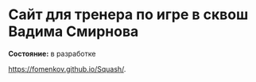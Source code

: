 <h1>Сайт для тренера по игре в сквош Вадима Смирнова</h1>

<b>Состояние:</b> в разработке

https://fomenkov.github.io/Squash/.
